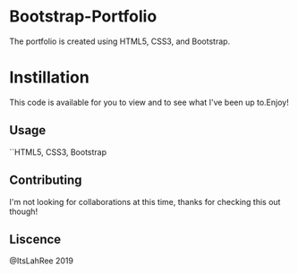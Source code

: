 # Bootstrap-Portfolio
The portfolio is created using HTML5, CSS3, and Bootstrap.

# Instillation

This code is available for you to view and to see what I've been up to.Enjoy!

## Usage

``HTML5, CSS3, Bootstrap

## Contributing

I'm not looking for collaborations at this time, thanks for checking this out though!

## Liscence

@ItsLahRee 2019






